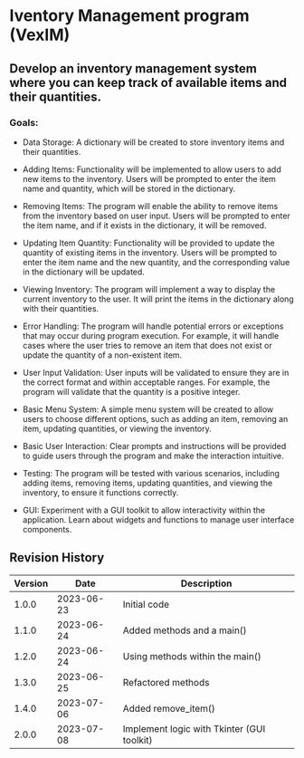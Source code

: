 # Iventory Management program (VexIM)

## Develop an inventory management system where you can keep track of available items and their quantities.

### Goals:

  * Data Storage: A dictionary will be created to store inventory items and their quantities.

  *  Adding Items: Functionality will be implemented to allow users to add new items to the inventory. Users will be prompted to enter the item name and quantity, which will be stored in the dictionary.

  *  Removing Items: The program will enable the ability to remove items from the inventory based on user input. Users will be prompted to enter the item name, and if it exists in the dictionary, it will be removed.

  *  Updating Item Quantity: Functionality will be provided to update the quantity of existing items in the inventory. Users will be prompted to enter the item name and the new quantity, and the corresponding value in the dictionary will be updated.

  *  Viewing Inventory: The program will implement a way to display the current inventory to the user. It will print the items in the dictionary along with their quantities.

  *  Error Handling: The program will handle potential errors or exceptions that may occur during program execution. For example, it will handle cases where the user tries to remove an item that does not exist or update the quantity of a non-existent item.

  *  User Input Validation: User inputs will be validated to ensure they are in the correct format and within acceptable ranges. For example, the program will validate that the quantity is a positive integer.

  *  Basic Menu System: A simple menu system will be created to allow users to choose different options, such as adding an item, removing an item, updating quantities, or viewing the inventory.

  *  Basic User Interaction: Clear prompts and instructions will be provided to guide users through the program and make the interaction intuitive.

  *  Testing: The program will be tested with various scenarios, including adding items, removing items, updating quantities, and viewing the inventory, to ensure it functions correctly.

  * GUI: Experiment with a GUI toolkit to allow interactivity within the application. Learn about widgets and functions to manage user interface components.


  ## Revision History

| Version | Date       | Description                                |
|---------|------------|--------------------------------------------|
| 1.0.0   | 2023-06-23 | Initial code                               |
| 1.1.0   | 2023-06-24 | Added methods and a main()                 |
| 1.2.0   | 2023-06-24 | Using methods within the main()            |
| 1.3.0   | 2023-06-25 | Refactored methods                         |
| 1.4.0   | 2023-07-06 | Added remove_item()                        |
| 2.0.0   | 2023-07-08 | Implement logic with Tkinter (GUI toolkit) |


